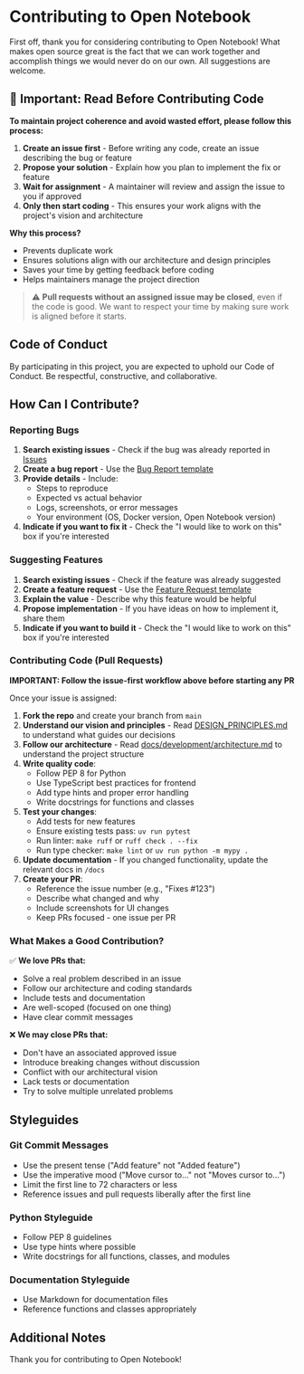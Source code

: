 # Contributing to Open Notebook

First off, thank you for considering contributing to Open Notebook! What makes open source great is the fact that we can work together and accomplish things we would never do on our own. All suggestions are welcome.

## 🚨 Important: Read Before Contributing Code

**To maintain project coherence and avoid wasted effort, please follow this process:**

1. **Create an issue first** - Before writing any code, create an issue describing the bug or feature
2. **Propose your solution** - Explain how you plan to implement the fix or feature
3. **Wait for assignment** - A maintainer will review and assign the issue to you if approved
4. **Only then start coding** - This ensures your work aligns with the project's vision and architecture

**Why this process?**
- Prevents duplicate work
- Ensures solutions align with our architecture and design principles
- Saves your time by getting feedback before coding
- Helps maintainers manage the project direction

> ⚠️ **Pull requests without an assigned issue may be closed**, even if the code is good. We want to respect your time by making sure work is aligned before it starts.

## Code of Conduct

By participating in this project, you are expected to uphold our Code of Conduct. Be respectful, constructive, and collaborative.

## How Can I Contribute?

### Reporting Bugs

1. **Search existing issues** - Check if the bug was already reported in [Issues](https://github.com/lfnovo/open-notebook/issues)
2. **Create a bug report** - Use the [Bug Report template](https://github.com/lfnovo/open-notebook/issues/new?template=bug_report.yml)
3. **Provide details** - Include:
   - Steps to reproduce
   - Expected vs actual behavior
   - Logs, screenshots, or error messages
   - Your environment (OS, Docker version, Open Notebook version)
4. **Indicate if you want to fix it** - Check the "I would like to work on this" box if you're interested

### Suggesting Features

1. **Search existing issues** - Check if the feature was already suggested
2. **Create a feature request** - Use the [Feature Request template](https://github.com/lfnovo/open-notebook/issues/new?template=feature_request.yml)
3. **Explain the value** - Describe why this feature would be helpful
4. **Propose implementation** - If you have ideas on how to implement it, share them
5. **Indicate if you want to build it** - Check the "I would like to work on this" box if you're interested

### Contributing Code (Pull Requests)

**IMPORTANT: Follow the issue-first workflow above before starting any PR**

Once your issue is assigned:

1. **Fork the repo** and create your branch from `main`
2. **Understand our vision and principles** - Read [DESIGN_PRINCIPLES.md](DESIGN_PRINCIPLES.md) to understand what guides our decisions
3. **Follow our architecture** - Read [docs/development/architecture.md](docs/development/architecture.md) to understand the project structure
4. **Write quality code**:
   - Follow PEP 8 for Python
   - Use TypeScript best practices for frontend
   - Add type hints and proper error handling
   - Write docstrings for functions and classes
4. **Test your changes**:
   - Add tests for new features
   - Ensure existing tests pass: `uv run pytest`
   - Run linter: `make ruff` or `ruff check . --fix`
   - Run type checker: `make lint` or `uv run python -m mypy .`
5. **Update documentation** - If you changed functionality, update the relevant docs in `/docs`
6. **Create your PR**:
   - Reference the issue number (e.g., "Fixes #123")
   - Describe what changed and why
   - Include screenshots for UI changes
   - Keep PRs focused - one issue per PR

### What Makes a Good Contribution?

✅ **We love PRs that:**
- Solve a real problem described in an issue
- Follow our architecture and coding standards
- Include tests and documentation
- Are well-scoped (focused on one thing)
- Have clear commit messages

❌ **We may close PRs that:**
- Don't have an associated approved issue
- Introduce breaking changes without discussion
- Conflict with our architectural vision
- Lack tests or documentation
- Try to solve multiple unrelated problems

## Styleguides

### Git Commit Messages

- Use the present tense ("Add feature" not "Added feature")
- Use the imperative mood ("Move cursor to..." not "Moves cursor to...")
- Limit the first line to 72 characters or less
- Reference issues and pull requests liberally after the first line

### Python Styleguide

- Follow PEP 8 guidelines
- Use type hints where possible
- Write docstrings for all functions, classes, and modules

### Documentation Styleguide

- Use Markdown for documentation files
- Reference functions and classes appropriately

## Additional Notes


Thank you for contributing to Open Notebook!